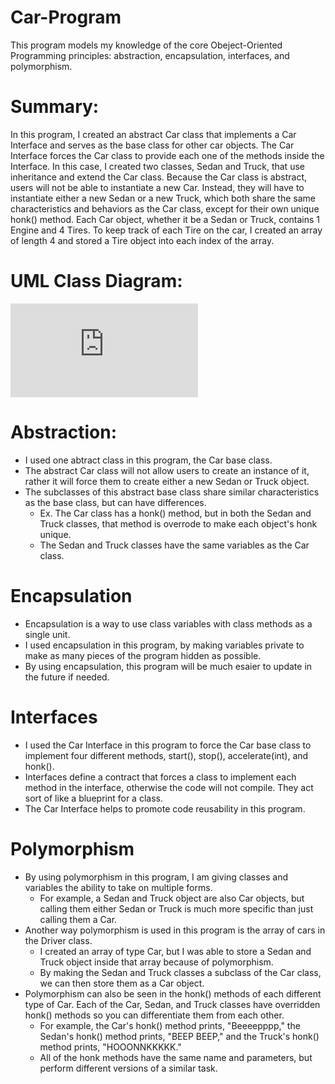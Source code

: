 # Car-Program
This program models my knowledge of the core Obeject-Oriented Programming principles: abstraction, encapsulation, interfaces, and polymorphism. 

# Summary:
In this program, I created an abstract Car class that implements a Car Interface and serves as the base class for other car objects.
The Car Interface forces the Car class to provide each one of the methods inside the Interface. In this case, I created two classes, 
Sedan and Truck, that use inheritance and extend the Car class. Because the Car class is abstract, users will not be able to instantiate 
a new Car. Instead, they will have to instantiate either a new Sedan or a new Truck, which both share the same characteristics and 
behaviors as the Car class, except for their own unique honk() method. Each Car object, whether it be a Sedan or Truck, contains 1 Engine and 4 Tires.
To keep track of each Tire on the car, I created an array of length 4 and stored a Tire object into each index of the array.

# UML Class Diagram: 
![UML Diagram Car.pdf](https://github.com/paysonjparker/Car-Program/files/7456906/UML.Diagram.Car.pdf)

# Abstraction:
* I used one abtract class in this program, the Car base class.
* The abstract Car class will not allow users to create an instance of it, rather it will force them to create either a new Sedan or Truck object.
* The subclasses of this abstract base class share similar characteristics as the base class, but can have differences.
  * Ex. The Car class has a honk() method, but in both the Sedan and Truck classes, that method is overrode to make each object's honk unique.
  * The Sedan and Truck classes have the same variables as the Car class.

# Encapsulation
* Encapsulation is a way to use class variables with class methods as a single unit.
* I used encapsulation in this program, by making variables private to make as many pieces of the program hidden as possible.
* By using encapsulation, this program will be much esaier to update in the future if needed.

# Interfaces
* I used the Car Interface in this program to force the Car base class to implement four different methods, start(), stop(), accelerate(int), and honk().
* Interfaces define a contract that forces a class to implement each method in the interface, otherwise the code will not compile. They act sort of like a blueprint for a class.
* The Car Interface helps to promote code reusability in this program.

# Polymorphism
* By using polymorphism in this program, I am giving classes and variables the ability to take on multiple forms.
  * For example, a Sedan and Truck object are also Car objects, but calling them either Sedan or Truck is much more specific than just calling them a Car.
* Another way polymorphism is used in this program is the array of cars in the Driver class.
  * I created an array of type Car, but I was able to store a Sedan and Truck object inside that array because of polymorphism.
  * By making the Sedan and Truck classes a subclass of the Car class, we can then store them as a Car object.
* Polymorphism can also be seen in the honk() methods of each different type of Car. Each of the Car, Sedan, and Truck classes have overridden honk() methods so you can differentiate them from each other.
  * For example, the Car's honk() method prints, "Beeeepppp," the Sedan's honk() method prints, "BEEP BEEP," and the Truck's honk() method prints, "HOOONNKKKKK."
  * All of the honk methods have the same name and parameters, but perform different versions of a similar task.
